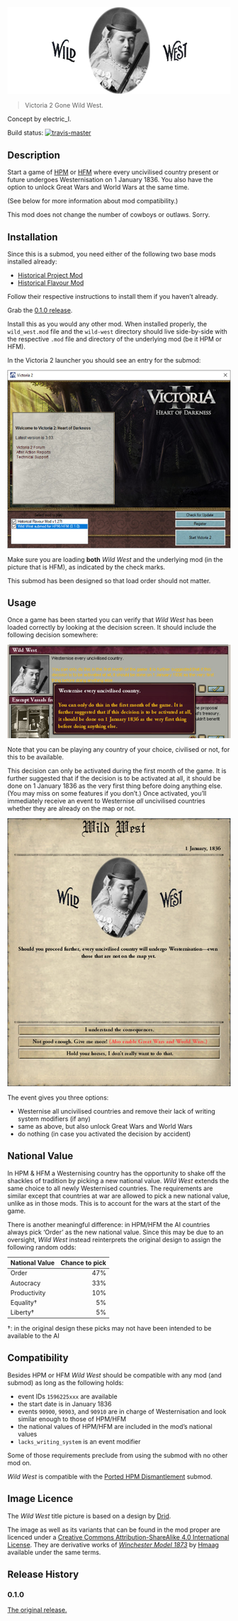 [![wild-west](./title.png)](https://github.com/moretrim/wild-west)

> Victoria 2 Gone Wild West. 

<footer>Concept by electric_I.</footer>

Build status:
[![travis-master][travis-master-image]](https://travis-ci.com/moretrim/wild-west/branches)

[travis-master-image]: https://travis-ci.com/moretrim/wild-west.svg?branch=master

Description
-----------

Start a game of [HPM] or [HFM] where every uncivilised country present or future undergoes
Westernisation on 1 January 1836. You also have the option to unlock Great Wars and World Wars at
the same time.

(See below for more information about mod compatibility.)

This mod does not change the number of cowboys or outlaws. Sorry.

[HPM]: https://github.com/arkhometha/Historical-Project-Mod
[HFM]: https://github.com/SighPie/HFM

Installation
------------

Since this is a submod, you need either of the following two base mods installed already:

- [Historical Project Mod][HPM/releases]
- [Historical Flavour Mod][HFM]

[HPM/releases]: https://github.com/arkhometha/Historical-Project-Mod/releases

Follow their respective instructions to install them if you haven’t already.

Grab the [0.1.0 release].

[0.1.0 release]: https://github.com/moretrim/wild-west/releases/tag/v0.1.0

Install this as you would any other mod. When installed properly, the `wild_west.mod` file and the
`wild-west` directory should live side-by-side with the respective `.mod` file and directory of the
underlying mod (be it HPM or HFM).

In the Victoria 2 launcher you should see an entry for the submod:

![launcher](./launcher.jpg)

Make sure you are loading **both** <cite>Wild West</cite> and the underlying mod (in the picture
that is HFM), as indicated by the check marks.

This submod has been designed so that load order should not matter.

Usage
-----

Once a game has been started you can verify that <cite>Wild West</cite> has been loaded correctly by
looking at the decision screen. It should include the following decision somewhere:

![decision](./decision.jpg)

Note that you can be playing any country of your choice, civilised or not, for this to be available.

This decision can only be activated during the first month of the game. It is further suggested that
if the decision is to be activated at all, it should be done on 1 January 1836 as the very first
thing before doing anything else. (You may miss on some features if you don’t.) Once activated,
you’ll immediately receive an event to Westernise *all* uncivilised countries whether they are
already on the map or not.

![event](./event.jpg)

The event gives you three options:

- Westernise all uncivilised countries and remove their lack of writing system modifiers (if any)
- same as above, but also unlock Great Wars and World Wars
- do nothing (in case you activated the decision by accident)

National Value
--------------

In HPM & HFM a Westernising country has the opportunity to shake off the shackles of tradition by
picking a new national value. <cite>Wild West</cite> extends the same choice to all newly
Westernised countries. The requirements are similar except that countries at war are allowed to pick
a new national value, unlike as in those mods. This is to account for the wars at the start of the
game.

There is another meaningful difference: in HPM/HFM the AI countries always pick ‘Order’ as the new
national value. Since this may be due to an oversight, <cite>Wild West</cite> instead reinterprets
the original design to assign the following random odds:

National Value  | Chance to pick
:---------------|-----------------:
Order           | 47%
Autocracy       | 33%
Productivity    | 10%
Equality†       | 5%
Liberty†        | 5%

†: in the original design these picks may not have been intended to be available to the AI

Compatibility
-------------

Besides HPM or HFM <cite>Wild West</cite> should be compatible with any mod (and submod) as long as
the following holds:

- event IDs `1596225xxx` are available
- the start date is in January 1836
- events `90900`, `90903`, and `90910` are in charge of Westernisation and look similar enough to
  those of HPM/HFM
- the national values of HPM/HFM are included in the mod’s national values
- `lacks_writing_system` is an event modifier

Some of those requirements preclude from using the submod with no other mod on.

<cite>Wild West</cite> is compatible with the [Ported HPM Dismantlement] submod.

[Ported HPM Dismantlement]: https://github.com/moretrim/ported-hpm-dismantlement

Image Licence
-------------

The <cite>Wild West</cite> title picture is based on a design by [Drid].

The image as well as its variants that can be found in the mod proper are licenced under a [Creative
Commons Attribution-ShareAlike 4.0 International License][CC BY-SA 4.0]. They are derivative works
of [<cite>Winchester Model 1873</cite>] by [Hmaag] available under the same terms.

[Drid]: https://www.twitch.tv/dridlicious
[<cite>Winchester Model 1873</cite>]: https://commons.wikimedia.org/wiki/File:Winchester_Model_1873.jpg
[Hmaag]: https://commons.wikimedia.org/wiki/User:Hmaag
[CC BY-SA 4.0]: https://creativecommons.org/licenses/by-sa/4.0

Release History
---------------

### 0.1.0

[The original release.][v0.1.0]

[v0.1.0]: https://github.com/moretrim/wild-west/tree/v0.1.0
